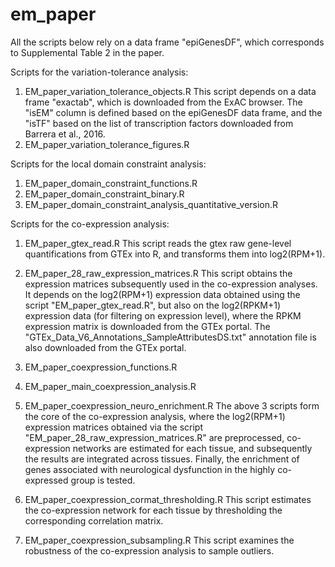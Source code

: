 # em_paper
All the scripts below rely on a data frame "epiGenesDF", which corresponds to Supplemental Table 2 in the paper.

Scripts for the variation-tolerance analysis:
1. EM_paper_variation_tolerance_objects.R
This script depends on a data frame "exactab", which is downloaded from the ExAC browser. The "isEM" column is defined based on the epiGenesDF data frame, and the "isTF" based on the list of transcription factors downloaded from Barrera et al., 2016.
2. EM_paper_variation_tolerance_figures.R

Scripts for the local domain constraint analysis:
1. EM_paper_domain_constraint_functions.R
2. EM_paper_domain_constraint_binary.R
3. EM_paper_domain_constraint_analysis_quantitative_version.R

Scripts for the co-expression analysis:

1. EM_paper_gtex_read.R
This script reads the gtex raw gene-level quantifications from GTEx into R, and transforms them into log2(RPM+1).
2. EM_paper_28_raw_expression_matrices.R
This script obtains the expression matrices subsequently used in the co-expression analyses. It depends on the log2(RPM+1) expression data obtained using the script "EM_paper_gtex_read.R", but also on the log2(RPKM+1) expression data (for filtering on expression level), where the RPKM expression matrix is downloaded from the GTEx portal. The "GTEx_Data_V6_Annotations_SampleAttributesDS.txt" annotation file is also downloaded from the GTEx portal.

3. EM_paper_coexpression_functions.R
4. EM_paper_main_coexpression_analysis.R
5. EM_paper_coexpression_neuro_enrichment.R
The above 3 scripts form the core of the co-expression analysis, where the log2(RPM+1) expression matrices obtained via the script "EM_paper_28_raw_expression_matrices.R" are preprocessed, co-expression networks are estimated for each tissue, and subsequently the results are integrated across tissues. Finally, the enrichment of genes associated with neurological dysfunction in the highly co-expressed group is tested.

6. EM_paper_coexpression_cormat_thresholding.R
This script estimates the co-expression network for each tissue by thresholding the corresponding correlation matrix.
7. EM_paper_coexpression_subsampling.R
This script examines the robustness of the co-expression analysis to sample outliers.







